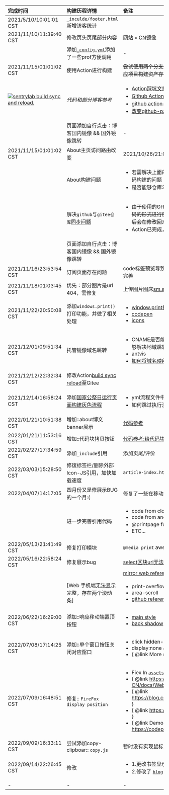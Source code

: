 <table class="table">
<thead>
<tr>
<th align="left">完成时间</th>
<th align="left">构建历程详情</th>
<th align="left">备注</th>
</tr>
</thead>
<tbody>
<tr>
<td align="left">2021/5/10/10:01:01 CST</td>
<td align="left"><code>_inculde/footer.html</code>新增访客统计</td>
<td align="left"><a target="_blank" rel="noopener noreferrer nofollow" href="https://camo.githubusercontent.com/87291ba95fd3a1ae6f619b454a9047c14ca1371bab12d423fc6594225858818a/68747470733a2f2f70726f66696c652d636f756e7465722e676c697463682e6d652f62696e3478696e2e6769746875622e696f2f636f756e742e737667"><img src="https://camo.githubusercontent.com/87291ba95fd3a1ae6f619b454a9047c14ca1371bab12d423fc6594225858818a/68747470733a2f2f70726f66696c652d636f756e7465722e676c697463682e6d652f62696e3478696e2e6769746875622e696f2f636f756e742e737667" alt="" data-canonical-src="https://profile-counter.glitch.me/bin4xin.github.io/count.svg" style="max-width: 100%;"></a></td>
</tr>
<tr>
<td align="left">2021/11/10/11:39:40 CST</td>
<td align="left">修改页头页尾部分内容</td>
<td align="left"><a href="https://bin4xin.github.io/" rel="nofollow">网站</a>  •  <a href="https://bin4xin.gitee.io/" rel="nofollow">CN镜像</a></td>
</tr>
<tr>
<td align="left"></td>
<td align="left">添加<a href="https://github.com/Bin4xin/bin4xin.github.io/blob/main/_config.yml"><code>_config.yml</code></a>添加了一些prof方便调用</td>
<td align="left">-</td>
</tr>
<tr>
<td align="left">2021/11/15/01:01:02 CST</td>
<td align="left">使用Action进行构建</td>
<td align="left"><del>尝试使用两个分支进行构建部署对应文件夹成功，但单个分支对应项目构建资产存在路由访问问题，所以暂时先放下</del></td>
</tr>
<tr>
<td align="left"><a target="_blank" rel="noopener noreferrer" href="https://github.com/Bin4xin/bin4xin.github.io/workflows/sentrylab%20build%20sync%20and%20reload./badge.svg"><img src="https://github.com/Bin4xin/bin4xin.github.io/workflows/sentrylab%20build%20sync%20and%20reload./badge.svg" alt="sentrylab build sync and reload." style="max-width: 100%;"></a></td>
<td align="left"><em>代码和部分博客参考</em></td>
<td align="left"><ul dir="auto"><li><a href="https://bin4xin.github.io/event/2021/Jekyll-site-routers-and-config/" rel="nofollow">Action踩坑文章在此</a></li> <li> <a href="https://jasonkayzk.github.io/2020/08/28/Github-Actions%E6%80%BB%E7%BB%93/" rel="nofollow">Github Actions总结</a></li> <li><a href="https://raw.githubusercontent.com/ustclug/website/master/.github/workflows/build.yml" rel="nofollow">github action-cache使用实例</a></li> <li><a href="https://stackoverflow.com/questions/14040754/deleting-remote-master-branch-refused-due-to-being-the-current-branch" rel="nofollow">改变github-page分支</a></li></ul></td>
</tr>
<tr>
<td align="left"></td>
<td align="left">页面添加自行点击：博客国内镜像 &amp;&amp; 国外镜像跳转</td>
<td align="left">-</td>
</tr>
<tr>
<td align="left">2021/11/15/01:01:02 CST</td>
<td align="left">About主页访问路由改变</td>
<td align="left">2021/10/26/21:04:22记录</td>
</tr>
<tr>
<td align="left"></td>
<td align="left">About构建问题</td>
<td align="left"><ul dir="auto"><li>若需解决上面的问题，那么亟需修改的就是对于About的源码构建的问题</li><li>是否能够仓库2 Action构建的源码推送的仓库1的分支上</li></ul></td>
</tr>
<tr>
<td align="left"></td>
<td align="left">解决<code>github</code>与<code>gitee仓库</code><a href="https://github.com/Bin4xin/bin4xin.github.io/blob/main/.github/workflows/deploy.yml">同步问题</a></td>
<td align="left"><ul dir="auto"><li><del>由于使用的GITEE ACTION模版存在疑问；所以暂时以硬编码的形式进行解决了，不是非常的优雅，这里会先标注，以后会在修改回来</del></li><li>Action已完成，<a href="https://github.com/Bin4xin/bin4xin.github.io/blob/main/.github/workflows/deploy.yml#L80">分支填写错误导致</a></li></ul></td>
</tr>
<tr>
<td align="left"></td>
<td align="left">页面添加自行点击：博客国内镜像 &amp;&amp; 国外镜像跳转</td>
<td align="left"></td>
</tr>
<tr>
<td align="left">2021/11/16/23:53:54 CST</td>
<td align="left">订阅页面存在问题</td>
<td align="left">code标签预览导致提前闭合了xml文件的标签从而引起报错，已完善</td>
</tr>
<tr>
<td align="left">2021/11/18/01:03:45 CST</td>
<td align="left">优先：部分图片是url 404，需修复</td>
<td align="left">上传图片图床<a href="https://sm.ms/" rel="nofollow">sm.sm</a></td>
</tr>
<tr>
<td align="left">2021/11/22/20:50:08 CST</td>
<td align="left">添加<code>windows.print()</code>打印功能，并做了相关处理</td>
<td align="left"><ul dir="auto"><li><a href="https://www.mk2048.com/blog/blog_i11j01babchj.html" rel="nofollow">window.print打印指定div指定网页指定区域的方法</a></li><li><a href="https://www.mk2048.com/blog/blog_i11j01babchj.html" rel="nofollow">codepen</a></li><li><a href="https://ionic.io/ionicons/usage" rel="nofollow">icons</a></li></ul></td>
</tr>
<tr>
<td align="left">2021/12/01/09:51:34 CST</td>
<td align="left">托管镜像域名跳转</td>
<td align="left"><ul dir="auto"><li>CNAME是否能够对应不同的镜像跳转？DNS解析中是否能够解决地域跳转问题？答：可以</li><li><a href="https://github.com/antvis/G2/blob/gh-pages/CNAME">antvis</a></li><li><a href="https://daijiangtao.gitee.io/2018/06/29/domain-to-github/" rel="nofollow">如何将域名映射至 Github 仓库</a></li></ul></td>
</tr>
<tr>
<td align="left">2021/12/12/22:32:34 CST</td>
<td align="left">修改Action<a href="https://github.com/Bin4xin/bin4xin.github.io/blob/main/.github/workflows/deploy.yml#L74">build sync reload</a>至Gitee</td>
<td align="left"></td>
</tr>
<tr>
<td align="left">2021/12/14/16:58:24 CST</td>
<td align="left">添加<a href="https://github.com/Bin4xin/bin4xin.github.io/blob/main/.github/workflows/harmony.yml#L42">国家公祭日运行页面构建灰色流程</a></td>
<td align="left"><ul dir="auto"><li>yml流程文件中是否能够定义先后顺序？</li><li>如何跳过执行流程？</li></ul></td>
</tr>
<tr>
<td align="left">2022/01/21/10:51:38 CST</td>
<td align="left">增加::about博文banner展示</td>
<td align="left"><a href="https://cloud.google.com/" rel="nofollow">代码参考</a></td>
</tr>
<tr>
<td align="left">2022/01/21/11:53:16 CST</td>
<td align="left">增加::代码块拷贝按钮</td>
<td align="left"><a href="http://qclog.cn/1060" rel="nofollow">代码参考:给代码块pre标签增加一个“复制代码”按钮</a></td>
</tr>
<tr>
<td align="left">2022/02/27/17:34:59 CST</td>
<td align="left">添加<code>_include</code>引用</td>
<td align="left">添加页尾/评价</td>
</tr>
<tr>
<td align="left">2022/03/03/15:28:50 CST</td>
<td align="left">修復标签栏/删除外部Icon-JS引用，加快加载速度</td>
<td align="left"><code>article-index.html/head</code></td>
</tr>
<tr>
<td align="left">2022/04/07/14:17:05</td>
<td align="left">四月份又是修展示BUG的一个月:(</td>
<td align="left">修复了一些在移动端code/pre不换行的文章</td>
</tr>
<tr>
<td align="left"></td>
<td align="left">进一步完善引用代码</td>
<td align="left"><ul dir="auto"><li>code from cloudflare. <a href="https://www.cloudflare.com/zh-cn/" rel="nofollow">visit footer</a> </li><li>code from anquanke. <a href="https://www.anquanke.com/" rel="nofollow">visit any posts here.</a> </li><li> @printpage func() 代码引用申明</li><li>ETC...</li></ul></td>
</tr>
<tr>
<td align="left">2022/05/13/21:41:49 CST</td>
<td align="left">修复打印模块</td>
<td align="left"><code>@media print</code> awesome;)</td>
</tr>
<tr>
<td align="left">2022/05/16/22:58:24 CST</td>
<td align="left">修复展示bug</td>
<td align="left"><a href="https://github.com/Bin4xin/bin4xin.github.io/blob/main/_layouts/about.html#L61-L70">select区块url无法超链接</a></td>
</tr>
<tr>
<td align="left"></td>
<td align="left"></td>
<td align="left"><a href="https://github.com/tuna/mirror-web/blob/master/_layouts/help.html#L38">mirror web reference</a></td>
</tr>
<tr>
<td align="left"></td>
<td align="left">[Web 手机端无法显示完整，存在两个滚动条]</td>
<td align="left"><ul dir="auto"><li>print-overflow-visible</li><li>area-scroll</li><li><a href="https://docs.github.com/cn/actions/learn-github-actions/environment-variables">github reference</a></li></ul></td>
</tr>
<tr>
<td align="left">2022/06/22/16:29:00 CST</td>
<td align="left">添加::响应移动端置顶按钮</td>
<td align="left"><ul dir="auto"><li> <a href="https://docs.github.com/">main style</a> </li><li> <a href="https://www.sendcloud.net/sendSetting/unsubsribeSetting" rel="nofollow">back shadow</a> </li></ul></td>
</tr>
<tr>
<td align="left">2022/07/08/17:14:25 CST</td>
<td align="left">添加::单个窗口按钮关闭对应窗口</td>
<td align="left"><ul dir="auto"><li>click hidden-2-click-{{note_node}}</li><li>display:none JQuery: $("diva-{{note_node}}").hide();</li><li>{ @link More see: <a href="https://github.com/Bin4xin/bin4xin.github.io/blob/main/assets/js/oh-sentry.js">/assets/js/oh-sentry.js</a> }</li></ul></td>
</tr>
<tr>
<td align="left">2022/07/09/16:48:51 CST</td>
<td align="left">修复:: <code>FireFox display position</code></td>
<td align="left"><ul dir="auto"><li>Fiex In <a href="https://github.com/Bin4xin/bin4xin.github.io/blob/main/assets/css/style.scss"><code>assets/css/style.scss</code></a></li><li>{ @link <a href="https://developer.mozilla.org/zh-CN/docs/Web/CSS/position#browser_compatibility" rel="nofollow">https://developer.mozilla.org/zh-CN/docs/Web/CSS/position#browser_compatibility</a> }</li><li>{ @link <a href="https://blog.csdn.net/DDD4V/article/details/123354124" rel="nofollow">https://blog.csdn.net/DDD4V/article/details/123354124</a> }</li><li>{ @link <a href="https://juejin.cn/post/6844904100576886797" rel="nofollow">https://juejin.cn/post/6844904100576886797</a> }</li><li>{ @link Demo <a href="https://codepen.io/li377242494/pen/VwLGGaR" rel="nofollow">https://codepen.io/li377242494/pen/VwLGGaR</a> }</li></ul></td>
</tr>
<tr>
<td align="left">2022/09/09/16:33:11 CST</td>
<td align="left">尝试添加copy-clipboar:: <code>copy.js</code></td>
<td align="left">暂时没有实现鼠标hover显示</td>
</tr>
<tr>
<td align="left">2022/09/14/22:26:45 CST</td>
<td align="left">修改</td>
<td align="left"><ul dir="auto"><li>1.更改书签显示为 <code>flex-column</code> </li><li>2.修改了 <a href="/Bin4xin/bin4xin.github.io/blob/main/_includes/_primaryindex/blog.html"><code>blog</code></a> 的展示页面</li></ul></td>
</tr>
<tr>
<td align="left">-</td>
<td align="left">-</td>
<td align="left">-</td>
</tr>
</tbody>
</table>